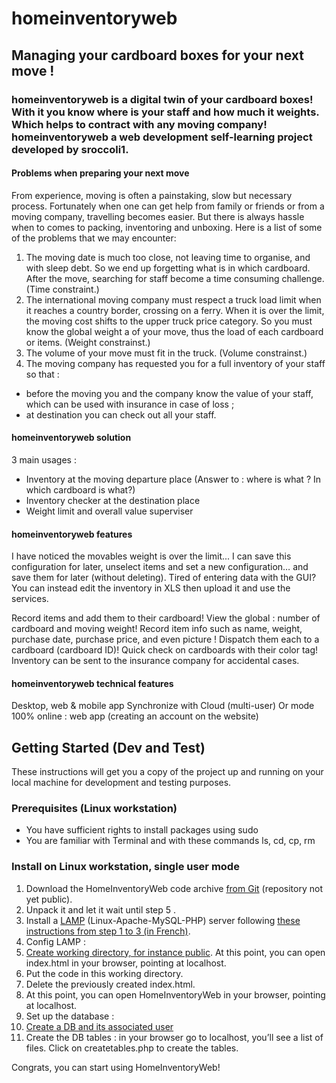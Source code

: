 # homeinventoryweb
## Managing your cardboard boxes for your next move !<br>
### homeinventoryweb is a digital twin of your cardboard boxes! With it you know where is your staff and how much it weights. Which helps to contract with any moving company!<br>homeinventoryweb a web development self-learning project developed by sroccoli1. 

#### Problems when preparing your next move

From experience, moving is often a painstaking, slow but necessary process. Fortunately when one can get help from family or friends or from a moving company, travelling becomes easier. But there is always hassle when to comes to packing, inventoring and unboxing. Here is a list of some of the problems that we may encounter:
1. The moving date is much too close, not leaving time to organise, and with sleep debt. So we end up forgetting what is in which cardboard. After the move, searching for staff become a time consuming challenge. (Time constraint.)
2. The international moving company must respect a truck load limit when it reaches a country border, crossing on a ferry. When it is over the limit, the moving cost shifts to the upper truck price category. So you must know the global weight a of your move, thus the load of each cardboard or items. (Weight constrainst.)
3. The volume of your move must fit in the truck. (Volume constrainst.)
4. The moving company has requested you for a full inventory of your staff so that :
  - before the moving you and the company know the value of your staff, which can be used with insurance in case of loss ;
  - at destination you can check out all your staff. 

#### homeinventoryweb solution

3 main usages : 
- Inventory at the moving departure place (Answer to : where is what ? In which cardboard is what?) 
- Inventory checker at the destination place
- Weight limit and overall value superviser   

#### homeinventoryweb features

I have noticed the movables weight is over the limit... I can save this configuration for later, unselect items and set a new configuration… and save them for later (without deleting).
Tired of entering data with the GUI? You can instead edit the inventory in XLS then upload it and use the services. 

Record items and add them to their cardboard!
View the global : number of cardboard and moving weight!
Record item info such as name, weight, purchase date, purchase price, and even picture !
Dispatch them each to a cardboard (cardboard ID)!
Quick check on cardboards with their color tag!
Inventory can be sent to the insurance company for accidental cases. 

#### homeinventoryweb technical features

Desktop, web & mobile app
Synchronize with Cloud (multi-user)
Or mode 100% online : web app (creating an account on the website)

## Getting Started (Dev and Test)
These instructions will get you a copy of the project up and running on your local machine for development and testing purposes.

### Prerequisites (Linux workstation)
- You have sufficient rights to install packages using sudo
- You are familiar with Terminal and with these commands ls, cd, cp, rm

### Install on Linux workstation, single user mode
1. Download the HomeInventoryWeb code archive [from Git](https://github.com/sroccoli1/homeinventoryweb) (repository not yet public).
2. Unpack it and let it wait until step 5 .
3. Install a [LAMP](https://en.wikipedia.org/wiki/LAMP_%28software_bundle%29) (Linux-Apache-MySQL-PHP) server following [these instructions from step 1 to 3 (in French)](https://doc.ubuntu-fr.org/lamp#installation).
4. Config LAMP :
  1. [Create working directory, for instance public](https://doc.ubuntu-fr.org/tutoriel/lamp_repertoires_de_travail#mise_en_place_d_un_espace_public). At this point, you can open index.html in your browser, pointing at localhost.
  2. Put the code in this working directory.
  3. Delete the previously created index.html.
  4. At this point, you can open HomeInventoryWeb in your browser, pointing at localhost.
5. Set up the database :
  1. [Create a DB and its associated user](https://doc.ubuntu-fr.org/mysql#creer_une_base_de_donnees_et_un_utilisateur_qui_lui_est_associe)
  2. Create the DB tables : in your browser go to localhost, you’ll see a list of files. Click on createtables.php to create the tables.

Congrats, you can start using HomeInventoryWeb!
